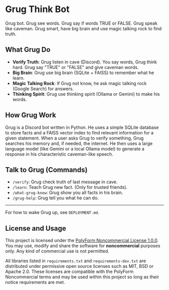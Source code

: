 # Grug Think Bot

Grug bot. Grug see words. Grug say if words TRUE or FALSE. Grug speak like caveman. Grug smart, have big brain and use magic talking rock to find truth.

## What Grug Do

*   **Verify Truth**: Grug listen in cave (Discord). You say words, Grug think hard. Grug say "TRUE" or "FALSE" and give caveman words.
*   **Big Brain**: Grug use big brain (SQLite + FAISS) to remember what he learn.
*   **Magic Talking Rock**: If Grug not know, he ask magic talking rock (Google Search) for answers.
*   **Thinking Spirit**: Grug use thinking spirit (Ollama or Gemini) to make his words.

## How Grug Work

Grug is a Discord bot written in Python. He uses a simple SQLite database to store facts and a FAISS vector index to find relevant information for a given statement. When a user asks Grug to verify something, Grug searches his memory and, if needed, the internet. He then uses a large language model (like Gemini or a local Ollama model) to generate a response in his characteristic caveman-like speech.

## Talk to Grug (Commands)

*   `/verify`: Grug check truth of last message in cave.
*   `/learn`: Teach Grug new fact. (Only for trusted friends).
*   `/what-grug-know`: Grug show you all facts in his brain.
*   `/grug-help`: Grug tell you what he can do.

---

For how to wake Grug up, see `DEPLOYMENT.md`.

## License and Usage

This project is licensed under the [PolyForm Noncommercial License 1.0.0](LICENSE). You may use, modify and share the software for **noncommercial** purposes only. Any kind of commercial use is not permitted.

All libraries listed in `requirements.txt` and `requirements-dev.txt` are distributed under permissive open source licenses such as MIT, BSD or Apache 2.0. These licenses are compatible with the PolyForm Noncommercial terms and may be used within this project so long as their notice requirements are met.
